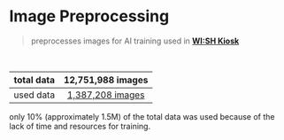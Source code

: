 # Image Preprocessing

> preprocesses images for AI training used in **[WI:SH Kiosk](https://github.com/Team-ToyoTech/W.I.S.H.-Kiosk)**

<br>

| total data | 12,751,988 images |
| :--------: | :---------------: |
| used data  | [1,387,208 images](https://drive.google.com/file/d/1L9opaEPhYD0AOANqlbxUC546euTgxaAk/view?usp=sharing) |

only 10% (approximately 1.5M) of the total data was used because of the lack of time and resources for training.
